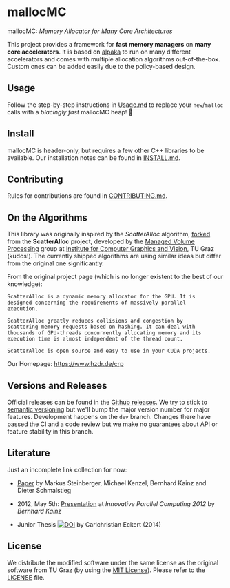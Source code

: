 mallocMC
=============

mallocMC: *Memory Allocator for Many Core Architectures*

This project provides a framework for **fast memory managers** on **many core
accelerators**. It is based on [alpaka](https://github.com/alpaka-group/alpaka)
to run on many different accelerators and comes with multiple allocation
algorithms out-of-the-box. Custom ones can be added easily due to the
policy-based design.

Usage
-------

Follow the step-by-step instructions in [Usage.md](Usage.md) to replace your
`new`/`malloc` calls with a *blacingly fast* mallocMC heap! :rocket:

Install
-------

mallocMC is header-only, but requires a few other C++ libraries to be
available. Our installation notes can be found in [INSTALL.md](INSTALL.md).

Contributing
------------

Rules for contributions are found in [CONTRIBUTING.md](./CONTRIBUTING.md).

On the Algorithms
-----------------------------

This library was originally inspired by the *ScatterAlloc* algorithm,
[forked](https://en.wikipedia.org/wiki/Fork_%28software_development%29)
from the **ScatterAlloc** project, developed by the
[Managed Volume Processing](http://www.icg.tugraz.at/project/mvp)
group at [Institute for Computer Graphics and Vision](http://www.icg.tugraz.at),
TU Graz (kudos!). The currently shipped algorithms are using similar ideas but
differ from the original one significantly.

From the original project page (which is no longer existent to the best of our
knowledge):

```quote
ScatterAlloc is a dynamic memory allocator for the GPU. It is
designed concerning the requirements of massively parallel
execution.

ScatterAlloc greatly reduces collisions and congestion by
scattering memory requests based on hashing. It can deal with
thousands of GPU-threads concurrently allocating memory and its
execution time is almost independent of the thread count.

ScatterAlloc is open source and easy to use in your CUDA projects.
```

Our Homepage: <https://www.hzdr.de/crp>

Versions and Releases
---------------------

Official releases can be found in the
[Github releases](https://github.com/alpaka-group/mallocMC/releases).
We try to stick to [semantic versioning](https://semver.org/) but we'll bump
the major version number for major features.
Development happens on the `dev` branch.
Changes there have passed the CI and a code review but we make no guarantees
about API or feature stability in this branch.

Literature
----------

Just an incomplete link collection for now:

- [Paper](https://doi.org/10.1109/InPar.2012.6339604) by
  Markus Steinberger, Michael Kenzel, Bernhard Kainz and Dieter Schmalstieg

- 2012, May 5th: [Presentation](http://innovativeparallel.org/Presentations/inPar_kainz.pdf)
        at *Innovative Parallel Computing 2012* by *Bernhard Kainz*

- Junior Thesis [![DOI](https://zenodo.org/badge/doi/10.5281/zenodo.34461.svg)](http://dx.doi.org/10.5281/zenodo.34461) by
  Carlchristian Eckert (2014)

License
-------

We distribute the modified software under the same license as the
original software from TU Graz (by using the
[MIT License](https://en.wikipedia.org/wiki/MIT_License)).
Please refer to the [LICENSE](LICENSE) file.
